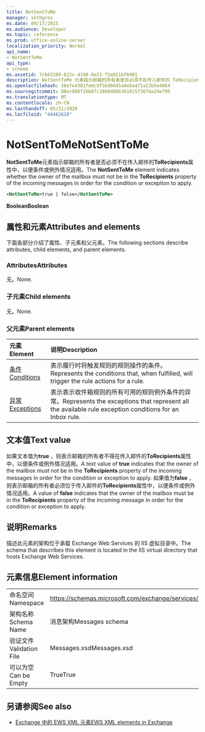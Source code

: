 ```yaml
---
title: NotSentToMe
manager: sethgros
ms.date: 09/17/2015
ms.audience: Developer
ms.topic: reference
ms.prod: office-online-server
localization_priority: Normal
api_name:
- NotSentToMe
api_type:
- schema
ms.assetid: 7cb63269-622c-4198-9a21-f5a021bf6901
description: NotSentToMe 元素指示邮箱的所有者是否必须不在传入邮件的 ToRecipients 属性中，以便条件或例外情况适用。
ms.openlocfilehash: 58efe4381fe0c9f5bd0645a9eba471a13b5e4064
ms.sourcegitcommit: 88ec988f2bb67c1866d06b361615f3674a24e795
ms.translationtype: MT
ms.contentlocale: zh-CN
ms.lasthandoff: 05/31/2020
ms.locfileid: "44462610"
---
```

# <a name="notsenttome"></a><span data-ttu-id="88fdf-103">NotSentToMe</span><span class="sxs-lookup"><span data-stu-id="88fdf-103">NotSentToMe</span></span>

<span data-ttu-id="88fdf-104">**NotSentToMe**元素指示邮箱的所有者是否必须不在传入邮件的**ToRecipients**属性中，以便条件或例外情况适用。</span><span class="sxs-lookup"><span data-stu-id="88fdf-104">The **NotSentToMe** element indicates whether the owner of the mailbox must not be in the **ToRecipients** property of the incoming messages in order for the condition or exception to apply.</span></span> 
  
```xml
<NotSentToMe>true | false</NotSentToMe>
```

 <span data-ttu-id="88fdf-105">**Boolean**</span><span class="sxs-lookup"><span data-stu-id="88fdf-105">**Boolean**</span></span>
## <a name="attributes-and-elements"></a><span data-ttu-id="88fdf-106">属性和元素</span><span class="sxs-lookup"><span data-stu-id="88fdf-106">Attributes and elements</span></span>

<span data-ttu-id="88fdf-107">下面各部分介绍了属性、子元素和父元素。</span><span class="sxs-lookup"><span data-stu-id="88fdf-107">The following sections describe attributes, child elements, and parent elements.</span></span>
  
### <a name="attributes"></a><span data-ttu-id="88fdf-108">Attributes</span><span class="sxs-lookup"><span data-stu-id="88fdf-108">Attributes</span></span>

<span data-ttu-id="88fdf-109">无。</span><span class="sxs-lookup"><span data-stu-id="88fdf-109">None.</span></span>
  
### <a name="child-elements"></a><span data-ttu-id="88fdf-110">子元素</span><span class="sxs-lookup"><span data-stu-id="88fdf-110">Child elements</span></span>

<span data-ttu-id="88fdf-111">无。</span><span class="sxs-lookup"><span data-stu-id="88fdf-111">None.</span></span>
  
### <a name="parent-elements"></a><span data-ttu-id="88fdf-112">父元素</span><span class="sxs-lookup"><span data-stu-id="88fdf-112">Parent elements</span></span>

|<span data-ttu-id="88fdf-113">**元素**</span><span class="sxs-lookup"><span data-stu-id="88fdf-113">**Element**</span></span>|<span data-ttu-id="88fdf-114">**说明**</span><span class="sxs-lookup"><span data-stu-id="88fdf-114">**Description**</span></span>|
|:-----|:-----|
|[<span data-ttu-id="88fdf-115">条件</span><span class="sxs-lookup"><span data-stu-id="88fdf-115">Conditions</span></span>](conditions.md) <br/> |<span data-ttu-id="88fdf-116">表示履行时将触发规则的规则操作的条件。</span><span class="sxs-lookup"><span data-stu-id="88fdf-116">Represents the conditions that, when fulfilled, will trigger the rule actions for a rule.</span></span>  <br/> |
|[<span data-ttu-id="88fdf-117">异常</span><span class="sxs-lookup"><span data-stu-id="88fdf-117">Exceptions</span></span>](exceptions.md) <br/> |<span data-ttu-id="88fdf-118">表示表示收件箱规则的所有可用的规则例外条件的异常。</span><span class="sxs-lookup"><span data-stu-id="88fdf-118">Represents the exceptions that represent all the available rule exception conditions for an Inbox rule.</span></span>  <br/> |
   
## <a name="text-value"></a><span data-ttu-id="88fdf-119">文本值</span><span class="sxs-lookup"><span data-stu-id="88fdf-119">Text value</span></span>

<span data-ttu-id="88fdf-120">如果文本值为**true** ，则表示邮箱的所有者不得在传入邮件的**ToRecipients**属性中，以便条件或例外情况适用。</span><span class="sxs-lookup"><span data-stu-id="88fdf-120">A text value of **true** indicates that the owner of the mailbox must not be in the **ToRecipients** property of the incoming messages in order for the condition or exception to apply.</span></span> <span data-ttu-id="88fdf-121">如果值为**false** ，则表示邮箱的所有者必须位于传入邮件的**ToRecipients**属性中，以便条件或例外情况适用。</span><span class="sxs-lookup"><span data-stu-id="88fdf-121">A value of **false** indicates that the owner of the mailbox must be in the **ToRecipients** property of the incoming message in order for the condition or exception to apply.</span></span> 
  
## <a name="remarks"></a><span data-ttu-id="88fdf-122">说明</span><span class="sxs-lookup"><span data-stu-id="88fdf-122">Remarks</span></span>

<span data-ttu-id="88fdf-123">描述此元素的架构位于承载 Exchange Web Services 的 IIS 虚拟目录中。</span><span class="sxs-lookup"><span data-stu-id="88fdf-123">The schema that describes this element is located in the IIS virtual directory that hosts Exchange Web Services.</span></span>
  
## <a name="element-information"></a><span data-ttu-id="88fdf-124">元素信息</span><span class="sxs-lookup"><span data-stu-id="88fdf-124">Element information</span></span>

|||
|:-----|:-----|
|<span data-ttu-id="88fdf-125">命名空间</span><span class="sxs-lookup"><span data-stu-id="88fdf-125">Namespace</span></span>  <br/> |https://schemas.microsoft.com/exchange/services/2006/messages  <br/> |
|<span data-ttu-id="88fdf-126">架构名称</span><span class="sxs-lookup"><span data-stu-id="88fdf-126">Schema Name</span></span>  <br/> |<span data-ttu-id="88fdf-127">消息架构</span><span class="sxs-lookup"><span data-stu-id="88fdf-127">Messages schema</span></span>  <br/> |
|<span data-ttu-id="88fdf-128">验证文件</span><span class="sxs-lookup"><span data-stu-id="88fdf-128">Validation File</span></span>  <br/> |<span data-ttu-id="88fdf-129">Messages.xsd</span><span class="sxs-lookup"><span data-stu-id="88fdf-129">Messages.xsd</span></span>  <br/> |
|<span data-ttu-id="88fdf-130">可以为空</span><span class="sxs-lookup"><span data-stu-id="88fdf-130">Can be Empty</span></span>  <br/> |<span data-ttu-id="88fdf-131">True</span><span class="sxs-lookup"><span data-stu-id="88fdf-131">True</span></span>  <br/> |
   
## <a name="see-also"></a><span data-ttu-id="88fdf-132">另请参阅</span><span class="sxs-lookup"><span data-stu-id="88fdf-132">See also</span></span>



- [<span data-ttu-id="88fdf-133">Exchange 中的 EWS XML 元素</span><span class="sxs-lookup"><span data-stu-id="88fdf-133">EWS XML elements in Exchange</span></span>](ews-xml-elements-in-exchange.md)

